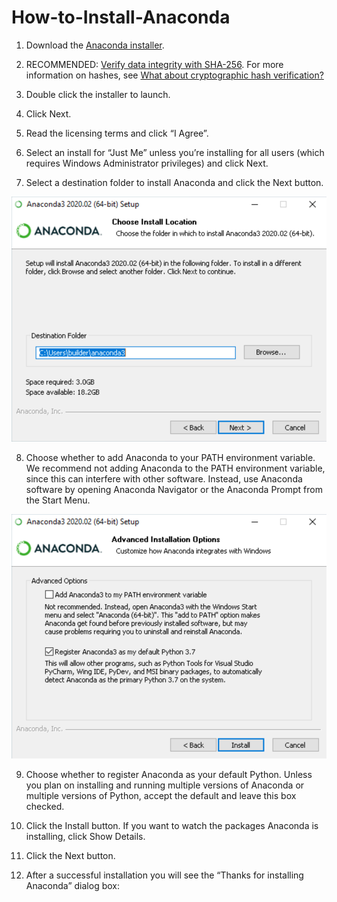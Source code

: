 # How-to-Install-Anaconda

1. Download the [Anaconda installer](https://www.anaconda.com/products/distribution#windows).

2. RECOMMENDED: [Verify data integrity with SHA-256](https://docs.anaconda.com/anaconda/install/hashes/). For more information on hashes, see [What about cryptographic hash verification?](https://conda.io/projects/conda/en/latest/user-guide/install/download.html#cryptographic-hash-verification)

3. Double click the installer to launch. 

4. Click Next.

5. Read the licensing terms and click “I Agree”.

6. Select an install for “Just Me” unless you’re installing for all users (which requires Windows Administrator privileges) and click Next.

7. Select a destination folder to install Anaconda and click the Next button.

![](win-install-destination.png)

8. Choose whether to add Anaconda to your PATH environment variable. We recommend not adding Anaconda to the PATH environment variable, since this can interfere with other software. Instead, use Anaconda software by opening Anaconda Navigator or the Anaconda Prompt from the Start Menu.

![](win-install-options.png)

9. Choose whether to register Anaconda as your default Python. Unless you plan on installing and running multiple versions of Anaconda or multiple versions of Python, accept the default and leave this box checked.

10. Click the Install button. If you want to watch the packages Anaconda is installing, click Show Details.

11. Click the Next button.

12. After a successful installation you will see the “Thanks for installing Anaconda” dialog box:

